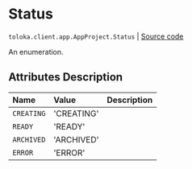 # Status
`toloka.client.app.AppProject.Status` | [Source code](https://github.com/Toloka/toloka-kit/blob/v1.1.1/src/client/app/__init__.py#L70)

An enumeration.

## Attributes Description

| Name | Value | Description |
| :------| :-----------| :----------| 
`CREATING`|'CREATING'|
`READY`|'READY'|
`ARCHIVED`|'ARCHIVED'|
`ERROR`|'ERROR'|
